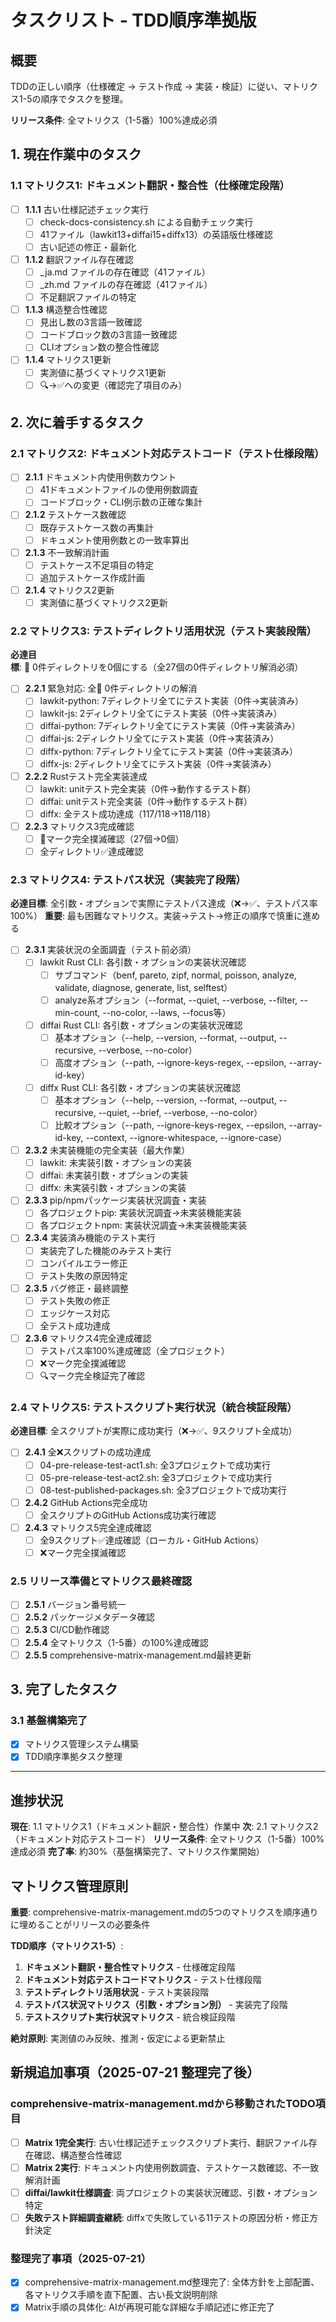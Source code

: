 # タスクリスト - TDD順序準拠版

## 概要

TDDの正しい順序（仕様確定 → テスト作成 → 実装・検証）に従い、マトリクス1-5の順序でタスクを整理。

**リリース条件**: 全マトリクス（1-5番）100%達成必須

## 1. 現在作業中のタスク

### 1.1 マトリクス1: ドキュメント翻訳・整合性（仕様確定段階）
- [ ] **1.1.1** 古い仕様記述チェック実行
  - [ ] check-docs-consistency.sh による自動チェック実行
  - [ ] 41ファイル（lawkit13+diffai15+diffx13）の英語版仕様確認
  - [ ] 古い記述の修正・最新化
- [ ] **1.1.2** 翻訳ファイル存在確認
  - [ ] _ja.md ファイルの存在確認（41ファイル）
  - [ ] _zh.md ファイルの存在確認（41ファイル）
  - [ ] 不足翻訳ファイルの特定
- [ ] **1.1.3** 構造整合性確認
  - [ ] 見出し数の3言語一致確認
  - [ ] コードブロック数の3言語一致確認
  - [ ] CLIオプション数の整合性確認
- [ ] **1.1.4** マトリクス1更新
  - [ ] 実測値に基づくマトリクス1更新
  - [ ] 🔍→✅への変更（確認完了項目のみ）

## 2. 次に着手するタスク

### 2.1 マトリクス2: ドキュメント対応テストコード（テスト仕様段階）
- [ ] **2.1.1** ドキュメント内使用例数カウント
  - [ ] 41ドキュメントファイルの使用例数調査
  - [ ] コードブロック・CLI例示数の正確な集計
- [ ] **2.1.2** テストケース数確認
  - [ ] 既存テストケース数の再集計
  - [ ] ドキュメント使用例数との一致率算出
- [ ] **2.1.3** 不一致解消計画
  - [ ] テストケース不足項目の特定
  - [ ] 追加テストケース作成計画
- [ ] **2.1.4** マトリクス2更新
  - [ ] 実測値に基づくマトリクス2更新

### 2.2 マトリクス3: テストディレクトリ活用状況（テスト実装段階）
**必達目標**: 🔴 0件ディレクトリを0個にする（全27個の0件ディレクトリ解消必須）

- [ ] **2.2.1** 緊急対応: 全🔴 0件ディレクトリの解消
  - [ ] lawkit-python: 7ディレクトリ全てにテスト実装（0件→実装済み）
  - [ ] lawkit-js: 2ディレクトリ全てにテスト実装（0件→実装済み）
  - [ ] diffai-python: 7ディレクトリ全てにテスト実装（0件→実装済み）
  - [ ] diffai-js: 2ディレクトリ全てにテスト実装（0件→実装済み）
  - [ ] diffx-python: 7ディレクトリ全てにテスト実装（0件→実装済み）
  - [ ] diffx-js: 2ディレクトリ全てにテスト実装（0件→実装済み）
- [ ] **2.2.2** Rustテスト完全実装達成
  - [ ] lawkit: unitテスト完全実装（0件→動作するテスト群）
  - [ ] diffai: unitテスト完全実装（0件→動作するテスト群）
  - [ ] diffx: 全テスト成功達成（117/118→118/118）
- [ ] **2.2.3** マトリクス3完成確認
  - [ ] 🔴マーク完全撲滅確認（27個→0個）
  - [ ] 全ディレクトリ✅達成確認

### 2.3 マトリクス4: テストパス状況（実装完了段階）
**必達目標**: 全引数・オプションで実際にテストパス達成（❌→✅、テストパス率100%）
**重要**: 最も困難なマトリクス。実装→テスト→修正の順序で慎重に進める

- [ ] **2.3.1** 実装状況の全面調査（テスト前必須）
  - [ ] lawkit Rust CLI: 各引数・オプションの実装状況確認
    - [ ] サブコマンド（benf, pareto, zipf, normal, poisson, analyze, validate, diagnose, generate, list, selftest）
    - [ ] analyze系オプション（--format, --quiet, --verbose, --filter, --min-count, --no-color, --laws, --focus等）
  - [ ] diffai Rust CLI: 各引数・オプションの実装状況確認
    - [ ] 基本オプション（--help, --version, --format, --output, --recursive, --verbose, --no-color）
    - [ ] 高度オプション（--path, --ignore-keys-regex, --epsilon, --array-id-key）
  - [ ] diffx Rust CLI: 各引数・オプションの実装状況確認
    - [ ] 基本オプション（--help, --version, --format, --output, --recursive, --quiet, --brief, --verbose, --no-color）
    - [ ] 比較オプション（--path, --ignore-keys-regex, --epsilon, --array-id-key, --context, --ignore-whitespace, --ignore-case）

- [ ] **2.3.2** 未実装機能の完全実装（最大作業）
  - [ ] lawkit: 未実装引数・オプションの実装
  - [ ] diffai: 未実装引数・オプションの実装  
  - [ ] diffx: 未実装引数・オプションの実装

- [ ] **2.3.3** pip/npmパッケージ実装状況調査・実装
  - [ ] 各プロジェクトpip: 実装状況調査→未実装機能実装
  - [ ] 各プロジェクトnpm: 実装状況調査→未実装機能実装

- [ ] **2.3.4** 実装済み機能のテスト実行
  - [ ] 実装完了した機能のみテスト実行
  - [ ] コンパイルエラー修正
  - [ ] テスト失敗の原因特定

- [ ] **2.3.5** バグ修正・最終調整
  - [ ] テスト失敗の修正
  - [ ] エッジケース対応
  - [ ] 全テスト成功達成

- [ ] **2.3.6** マトリクス4完全達成確認
  - [ ] テストパス率100%達成確認（全プロジェクト）
  - [ ] ❌マーク完全撲滅確認
  - [ ] 🔍マーク完全検証完了確認

### 2.4 マトリクス5: テストスクリプト実行状況（統合検証段階）
**必達目標**: 全スクリプトが実際に成功実行（❌→✅、9スクリプト全成功）

- [ ] **2.4.1** 全❌スクリプトの成功達成
  - [ ] 04-pre-release-test-act1.sh: 全3プロジェクトで成功実行
  - [ ] 05-pre-release-test-act2.sh: 全3プロジェクトで成功実行
  - [ ] 08-test-published-packages.sh: 全3プロジェクトで成功実行
- [ ] **2.4.2** GitHub Actions完全成功
  - [ ] 全スクリプトのGitHub Actions成功実行確認
- [ ] **2.4.3** マトリクス5完全達成確認
  - [ ] 全9スクリプト✅達成確認（ローカル・GitHub Actions）
  - [ ] ❌マーク完全撲滅確認

### 2.5 リリース準備とマトリクス最終確認
- [ ] **2.5.1** バージョン番号統一
- [ ] **2.5.2** パッケージメタデータ確認
- [ ] **2.5.3** CI/CD動作確認
- [ ] **2.5.4** 全マトリクス（1-5番）の100%達成確認
- [ ] **2.5.5** comprehensive-matrix-management.md最終更新

## 3. 完了したタスク

### 3.1 基盤構築完了
- [x] マトリクス管理システム構築
- [x] TDD順序準拠タスク整理

---

## 進捗状況

**現在**: 1.1 マトリクス1（ドキュメント翻訳・整合性）作業中
**次**: 2.1 マトリクス2（ドキュメント対応テストコード）
**リリース条件**: 全マトリクス（1-5番）100%達成必須
**完了率**: 約30%（基盤構築完了、マトリクス作業開始）

## マトリクス管理原則

**重要**: comprehensive-matrix-management.mdの5つのマトリクスを順序通りに埋めることがリリースの必要条件

**TDD順序（マトリクス1-5）**:
1. **ドキュメント翻訳・整合性マトリクス** - 仕様確定段階
2. **ドキュメント対応テストコードマトリクス** - テスト仕様段階  
3. **テストディレクトリ活用状況** - テスト実装段階
4. **テストパス状況マトリクス（引数・オプション別）** - 実装完了段階
5. **テストスクリプト実行状況マトリクス** - 統合検証段階

**絶対原則**: 実測値のみ反映、推測・仮定による更新禁止

## 新規追加事項（2025-07-21 整理完了後）

### comprehensive-matrix-management.mdから移動されたTODO項目

- [ ] **Matrix 1完全実行**: 古い仕様記述チェックスクリプト実行、翻訳ファイル存在確認、構造整合性確認
- [ ] **Matrix 2実行**: ドキュメント内使用例数調査、テストケース数確認、不一致解消計画
- [ ] **diffai/lawkit仕様調査**: 両プロジェクトの実装状況確認、引数・オプション特定
- [ ] **失敗テスト詳細調査継続**: diffxで失敗している11テストの原因分析・修正方針決定

### 整理完了事項（2025-07-21）

- [x] comprehensive-matrix-management.md整理完了: 全体方針を上部配置、各マトリクス手順を直下配置、古い長文説明削除
- [x] Matrix手順の具体化: AIが再現可能な詳細な手順記述に修正完了